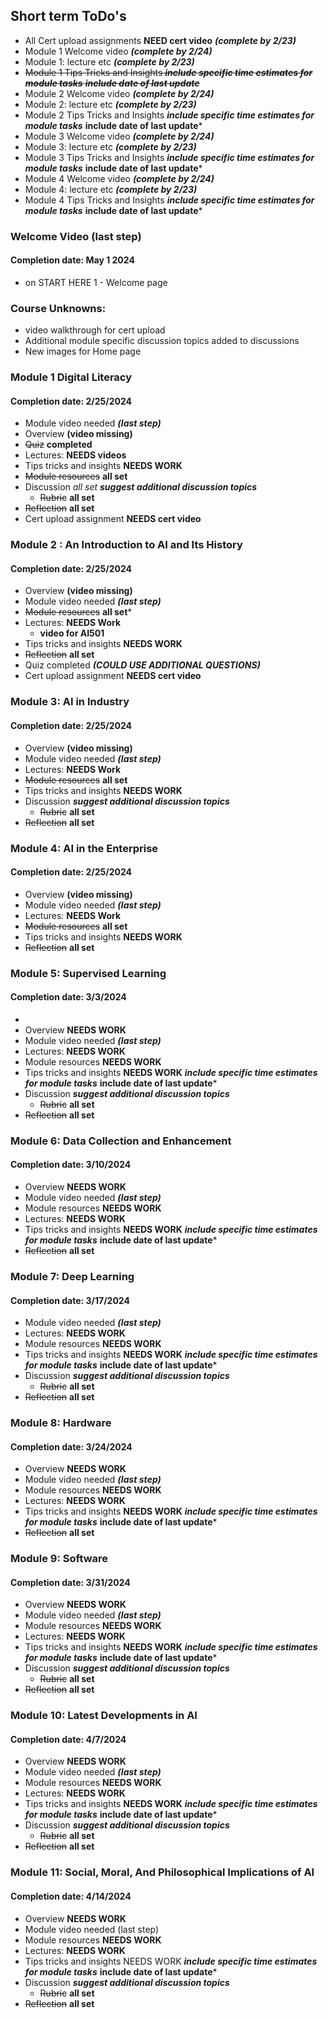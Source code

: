 ## Short term ToDo's
* All Cert upload assignments **NEED cert video** ***(complete by 2/23)***
* Module 1 Welcome video ***(complete by 2/24)***
* Module 1: lecture etc  ***(complete by 2/23)***
* ~~Module 1 Tips Tricks and Insights  ***include specific time estimates for module tasks*** ***include date of last update***~~
* Module 2 Welcome video ***(complete by 2/24)***
* Module 2: lecture etc  ***(complete by 2/23)***
* Module 2 Tips Tricks and Insights  ***include specific time estimates for module tasks***  **include date of last update***
* Module 3 Welcome video ***(complete by 2/24)***
* Module 3: lecture etc  ***(complete by 2/23)***
* Module 3 Tips Tricks and Insights ***include specific time estimates for module tasks***  **include date of last update***
* Module 4 Welcome video  ***(complete by 2/24)***
* Module 4: lecture etc  ***(complete by 2/23)***
* Module 4 Tips Tricks and Insights ***include specific time estimates for module tasks***  **include date of last update***

### Welcome Video (last step) 
#### Completion date: May 1 2024
 * on START HERE 1 - Welcome page

### Course Unknowns:
* video walkthrough for cert upload
* Additional module specific discussion topics added to discussions
* New images for Home page


### Module 1 Digital Literacy 
 #### Completion date: 2/25/2024
 * Module video needed ***(last step)***
 * Overview **(video missing)**
 * ~~Quiz~~ **completed**
 * Lectures:  **NEEDS videos**
 * Tips tricks and insights **NEEDS WORK**
 * ~~Module resources~~ **all set**
 * Discussion *all set* ***suggest additional discussion topics***
   * ~~Rubric~~ **all set**
 * ~~Reflection~~ **all set**
 * Cert upload assignment **NEEDS cert video**

   

### Module 2 : An Introduction to AI and Its History
#### Completion date: 2/25/2024
 * Overview  **(video missing)**
 * Module video needed ***(last step)***
 * ~~Module resources~~ **all set***
 * Lectures:  **NEEDS Work**
    * **video for AI501**
 * Tips tricks and insights **NEEDS WORK**
 * ~~Reflection~~ **all set**
 * Quiz completed ***(COULD USE ADDITIONAL QUESTIONS)***
 * Cert upload assignment **NEEDS cert video**

### Module 3: AI in Industry
#### Completion date:  2/25/2024
 *  Overview  **(video missing)**
 *  Module video needed ***(last step)***
 *  Lectures:  **NEEDS Work**
 *  ~~Module resources~~ **all set**
 *  Tips tricks and insights **NEEDS WORK**
 * Discussion ***suggest additional discussion topics***
   * ~~Rubric~~ **all set**
 * ~~Reflection~~ **all set** 

### Module 4: AI in the Enterprise
#### Completion date: 2/25/2024
 *  Overview  **(video missing)**
 *  Module video needed ***(last step)***
 *  Lectures:  **NEEDS Work**
 *  ~~Module resources~~ **all set**
 *  Tips tricks and insights **NEEDS WORK**
 * ~~Reflection~~ **all set** 

### Module 5: Supervised Learning
#### Completion date:  3/3/2024
 *
 *  Overview  **NEEDS WORK**
 *  Module video needed ***(last step)***
 *  Lectures:  **NEEDS WORK**
 *  Module resources **NEEDS WORK**
 *  Tips tricks and insights **NEEDS WORK**  ***include specific time estimates for module tasks***  **include date of last update***
 * Discussion ***suggest additional discussion topics***
   * ~~Rubric~~ **all set**
 * ~~Reflection~~ **all set** 


### Module 6: Data Collection and Enhancement
#### Completion date:  3/10/2024
 *  Overview  **NEEDS WORK**
 *  Module video needed ***(last step)***
 *  Module resources **NEEDS WORK**
 *  Lectures:  **NEEDS WORK**
 *  Tips tricks and insights **NEEDS WORK**  ***include specific time estimates for module tasks***  **include date of last update***
 * ~~Reflection~~ **all set** 


### Module 7: Deep Learning
#### Completion date: 3/17/2024
 * Module video needed ***(last step)***
 * Lectures:  **NEEDS WORK**
 * Module resources **NEEDS WORK**
 *  Tips tricks and insights **NEEDS WORK**  ***include specific time estimates for module tasks***  **include date of last update***
 * Discussion ***suggest additional discussion topics***
   * ~~Rubric~~ **all set**
 * ~~Reflection~~ **all set** 


### Module 8: Hardware
#### Completion date:  3/24/2024
 *  Overview  **NEEDS WORK**
 *  Module video needed ***(last step)***
 *  Module resources **NEEDS WORK**
 *  Lectures:  **NEEDS WORK**
 *  Tips tricks and insights **NEEDS WORK**  ***include specific time estimates for module tasks***  **include date of last update***
 * ~~Reflection~~ **all set** 


### Module 9: Software
#### Completion date:  3/31/2024
 *  Overview  **NEEDS WORK**
 *  Module video needed ***(last step)***
 *  Module resources **NEEDS WORK**
 *  Lectures:  **NEEDS WORK**
 *  Tips tricks and insights **NEEDS WORK**  ***include specific time estimates for module tasks***  **include date of last update***
 * Discussion ***suggest additional discussion topics***
   * ~~Rubric~~ **all set**
 * ~~Reflection~~ **all set** 


### Module 10: Latest Developments in AI
#### Completion date:  4/7/2024
 *  Overview  **NEEDS WORK**
 *  Module video needed ***(last step)***
 *  Module resources **NEEDS WORK**
 *  Lectures:  **NEEDS WORK**
 *  Tips tricks and insights **NEEDS WORK**  ***include specific time estimates for module tasks***  **include date of last update***
 * Discussion ***suggest additional discussion topics***
   * ~~Rubric~~ **all set**
 * ~~Reflection~~ **all set** 


### Module 11: Social, Moral, And Philosophical Implications of AI
#### Completion date:  4/14/2024
 *  Overview  **NEEDS WORK**
 *  Module video needed (last step)
 *  Module resources **NEEDS WORK**
 *  Lectures:  **NEEDS WORK**
 *  Tips tricks and insights NEEDS WORK  ***include specific time estimates for module tasks***  **include date of last update***
 * Discussion ***suggest additional discussion topics***
   * ~~Rubric~~ **all set**
 * ~~Reflection~~ **all set** 
